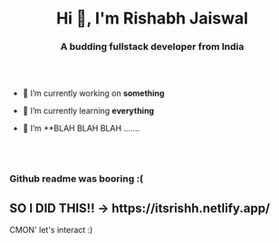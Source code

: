 <h1 align="center">Hi 👋, I'm Rishabh Jaiswal</h1>
<h3 align="center">A budding fullstack developer from India</h3>

<br>
<br>

- 🔭 I’m currently working on **something**

- 🌱 I’m currently learning **everything**

- 👯 I’m **BLAH BLAH BLAH .......


<br>
<br>


<h3 align="left">Github readme was booring :( </h3>
<h2 align = "left">SO I DID THIS!! -> https://itsrishh.netlify.app/ </h2>
CMON' let's interact :)
